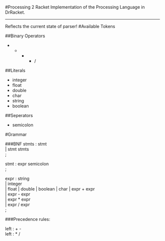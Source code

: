 #Processing 2 Racket
Implementation of the Processing Language in DrRacket.

---
Reflects the current state of parser!
#Available Tokens

##Binary Operators
* + - * /

##Literals
* integer
* float
* double
* char
* string
* boolean

##Seperators
* semicolon

#Grammar

###BNF
stmts   : stmt  
        | stmt stmts  
        ;  

stmt    : expr semicolon  
        ;  

expr    : string  
        | integer  
        | float
        | double
        | boolean
        | char
        | expr + expr  
        | expr - expr  
        | expr * expr  
        | expr / expr  
        ;  

###Precedence rules:

left : + -  
left : * /  
